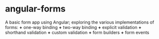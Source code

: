 # angular-forms
A basic form app using Angular; exploring the various implementations of forms:
**+** one-way binding 
**+** two-way binding 
**+** explicit validation 
**+** shorthand validation 
**+** custom validation 
**+** form builders 
**+** form events
